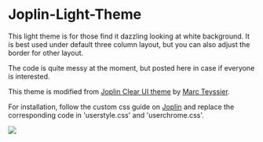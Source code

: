 # Joplin-Light-Theme


This light theme is for those find it dazzling looking at white background. It is best used under default three column layout, but you can also adjust the border for other layout. 

The code is quite messy at the moment, but posted here in case if everyone is interested.

This theme is modified from [Joplin Clear UI theme](https://github.com/marcteys/joplin-theme-clearUI) by [Marc Teyssier](https://github.com/marcteys).

For installation, follow the custom css guide on [Joplin](https://joplinapp.org/) and replace the corresponding code in 'userstyle.css' and 'userchrome.css'.

![](https://github.com/LongBay/Joplin-LightUI-Theme/blob/main/Screenshot.png)
